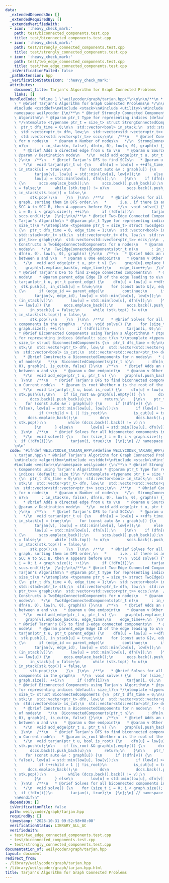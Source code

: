 ```yaml
---
data:
  _extendedDependsOn: []
  _extendedRequiredBy: []
  _extendedVerifiedWith:
  - icon: ':heavy_check_mark:'
    path: test/biconnected_components.test.cpp
    title: test/biconnected_components.test.cpp
  - icon: ':heavy_check_mark:'
    path: test/strongly_connected_components.test.cpp
    title: test/strongly_connected_components.test.cpp
  - icon: ':heavy_check_mark:'
    path: test/two_edge_connected_components.test.cpp
    title: test/two_edge_connected_components.test.cpp
  _isVerificationFailed: false
  _pathExtension: hpp
  _verificationStatusIcon: ':heavy_check_mark:'
  attributes:
    document_title: Tarjan's Algorithm for Graph Connected Problems
    links: []
  bundledCode: "#line 1 \"weilycoder/graph/tarjan.hpp\"\n\n\n\n/**\n * @file tarjan.hpp\n\
    \ * @brief Tarjan's Algorithm for Graph Connected Problems\n */\n\n#include <algorithm>\n\
    #include <cstddef>\n#include <stack>\n#include <utility>\n#include <vector>\n\n\
    namespace weilycoder {\n/**\n * @brief Strongly Connected Components using Tarjan's\
    \ Algorithm\n * @tparam ptr_t Type for representing indices (default: size_t)\n\
    \ */\ntemplate <typename ptr_t = size_t> struct StrongConnectedComponents {\n\
    \  ptr_t dfs_time = 0;\n\n  std::vector<bool> in_stack;\n  std::stack<ptr_t> stk;\n\
    \  std::vector<ptr_t> dfn, low;\n  std::vector<std::vector<ptr_t>> graph;\n\n\
    \  std::vector<std::vector<ptr_t>> sccs;\n\n  /**\n   * @brief Constructs a StrongConnectedComponents\
    \ for n nodes\n   * @param n Number of nodes\n   */\n  StrongConnectedComponents(ptr_t\
    \ n)\n      : in_stack(n, false), dfn(n, 0), low(n, 0), graph(n) {}\n\n  /**\n\
    \   * @brief Adds a directed edge from u to v\n   * @param u Source node\n   *\
    \ @param v Destination node\n   */\n  void add_edge(ptr_t u, ptr_t v) { graph[u].push_back(v);\
    \ }\n\n  /**\n   * @brief Tarjan's DFS to find SCCs\n   * @param u Current node\n\
    \   */\n  void tarjan(ptr_t u) {\n    dfn[u] = low[u] = ++dfs_time;\n    stk.push(u),\
    \ in_stack[u] = true;\n\n    for (const auto &v : graph[u]) {\n      if (!dfn[v])\n\
    \        tarjan(v), low[u] = std::min(low[u], low[v]);\n      else if (in_stack[v])\n\
    \        low[u] = std::min(low[u], dfn[v]);\n    }\n\n    if (dfn[u] == low[u])\
    \ {\n      sccs.emplace_back();\n      sccs.back().push_back(u);\n      in_stack[u]\
    \ = false;\n      while (stk.top() != u)\n        sccs.back().push_back(stk.top()),\
    \ in_stack[stk.top()] = false,\n                                          stk.pop();\n\
    \      stk.pop();\n    }\n  }\n\n  /**\n   * @brief Solves for all SCCs in the\
    \ graph, sorting them in DFS order,\n   *      i.e., if there is an edge from\
    \ SCC A to SCC B, then A appears before B\n   */\n  void solve() {\n    for (size_t\
    \ i = 0; i < graph.size(); ++i)\n      if (!dfn[i])\n        tarjan(i);\n    std::reverse(sccs.begin(),\
    \ sccs.end());\n  }\n};\n\n/**\n * @brief Two-Edge Connected Components using\
    \ Tarjan's Algorithm\n * @tparam ptr_t Type for representing indices (default:\
    \ size_t)\n */\ntemplate <typename ptr_t = size_t> struct TwoEdgeConnectedComponents\
    \ {\n  ptr_t dfs_time = 0, edge_time = 1;\n\n  std::vector<bool> in_stack;\n \
    \ std::stack<ptr_t> stk;\n  std::vector<ptr_t> dfn, low;\n  std::vector<std::vector<std::pair<ptr_t,\
    \ ptr_t>>> graph;\n\n  std::vector<std::vector<ptr_t>> eccs;\n\n  /**\n   * @brief\
    \ Constructs a TwoEdgeConnectedComponents for n nodes\n   * @param n Number of\
    \ nodes\n   */\n  TwoEdgeConnectedComponents(ptr_t n)\n      : in_stack(n, false),\
    \ dfn(n, 0), low(n, 0), graph(n) {}\n\n  /**\n   * @brief Adds an undirected edge\
    \ between u and v\n   * @param u One endpoint\n   * @param v Other endpoint\n\
    \   */\n  void add_edge(ptr_t u, ptr_t v) {\n    graph[u].emplace_back(v, edge_time);\n\
    \    graph[v].emplace_back(u, edge_time);\n    edge_time++;\n  }\n\n  /**\n  \
    \ * @brief Tarjan's DFS to find 2-edge connected components\n   * @param u Current\
    \ node\n   * @param parent_edge Edge ID of the edge leading to u\n   */\n  void\
    \ tarjan(ptr_t u, ptr_t parent_edge) {\n    dfn[u] = low[u] = ++dfs_time;\n  \
    \  stk.push(u), in_stack[u] = true;\n\n    for (const auto &[v, edge_id] : graph[u])\
    \ {\n      if (edge_id == parent_edge)\n        continue;\n      if (!dfn[v])\n\
    \        tarjan(v, edge_id), low[u] = std::min(low[u], low[v]);\n      else if\
    \ (in_stack[v])\n        low[u] = std::min(low[u], dfn[v]);\n    }\n\n    if (dfn[u]\
    \ == low[u]) {\n      eccs.emplace_back();\n      eccs.back().push_back(u);\n\
    \      in_stack[u] = false;\n      while (stk.top() != u)\n        eccs.back().push_back(stk.top()),\
    \ in_stack[stk.top()] = false,\n                                          stk.pop();\n\
    \      stk.pop();\n    }\n  }\n\n  /**\n   * @brief Solves for all 2-edge connected\
    \ components in the graph\n   */\n  void solve() {\n    for (size_t i = 0; i <\
    \ graph.size(); ++i)\n      if (!dfn[i])\n        tarjan(i, 0);\n  }\n};\n\n/**\n\
    \ * @brief Biconnected Components using Tarjan's Algorithm\n * @tparam ptr_t Type\
    \ for representing indices (default: size_t)\n */\ntemplate <typename ptr_t =\
    \ size_t> struct BiconnectedComponents {\n  ptr_t dfs_time = 0;\n\n  std::stack<ptr_t>\
    \ stk;\n  std::vector<ptr_t> dfn, low;\n  std::vector<std::vector<ptr_t>> graph;\n\
    \n  std::vector<bool> is_cut;\n  std::vector<std::vector<ptr_t>> dccs;\n\n  /**\n\
    \   * @brief Constructs a BiconnectedComponents for n nodes\n   * @param n Number\
    \ of nodes\n   */\n  BiconnectedComponents(ptr_t n)\n      : dfn(n, 0), low(n,\
    \ 0), graph(n), is_cut(n, false) {}\n\n  /**\n   * @brief Adds an undirected edge\
    \ between u and v\n   * @param u One endpoint\n   * @param v Other endpoint\n\
    \   */\n  void add_edge(ptr_t u, ptr_t v) {\n    graph[u].push_back(v);\n    graph[v].push_back(u);\n\
    \  }\n\n  /**\n   * @brief Tarjan's DFS to find biconnected components\n   * @param\
    \ u Current node\n   * @param is_root Whether u is the root of the DFS tree\n\
    \   */\n  void tarjan(ptr_t u, bool is_root) {\n    dfn[u] = low[u] = ++dfs_time,\
    \ stk.push(u);\n\n    if (is_root && graph[u].empty()) {\n      dccs.emplace_back();\n\
    \      dccs.back().push_back(u);\n      return;\n    }\n\n    ptr_t child = 0;\n\
    \    for (const auto &v : graph[u]) {\n      if (!dfn[v]) {\n        tarjan(v,\
    \ false), low[u] = std::min(low[u], low[v]);\n        if (low[v] >= dfn[u]) {\n\
    \          if (++child > 1 || !is_root)\n            is_cut[u] = true;\n     \
    \     dccs.emplace_back();\n          do\n            dccs.back().push_back(stk.top()),\
    \ stk.pop();\n          while (dccs.back().back() != v);\n          dccs.back().push_back(u);\n\
    \        }\n      } else\n        low[u] = std::min(low[u], dfn[v]);\n    }\n\
    \  }\n\n  /**\n   * @brief Solves for all biconnected components in the graph\n\
    \   */\n  void solve() {\n    for (size_t i = 0; i < graph.size(); ++i)\n    \
    \  if (!dfn[i])\n        tarjan(i, true);\n  }\n};\n} // namespace weilycoder\n\
    \n\n"
  code: "#ifndef WEILYCODER_TARJAN_HPP\n#define WEILYCODER_TARJAN_HPP\n\n/**\n * @file\
    \ tarjan.hpp\n * @brief Tarjan's Algorithm for Graph Connected Problems\n */\n\
    \n#include <algorithm>\n#include <cstddef>\n#include <stack>\n#include <utility>\n\
    #include <vector>\n\nnamespace weilycoder {\n/**\n * @brief Strongly Connected\
    \ Components using Tarjan's Algorithm\n * @tparam ptr_t Type for representing\
    \ indices (default: size_t)\n */\ntemplate <typename ptr_t = size_t> struct StrongConnectedComponents\
    \ {\n  ptr_t dfs_time = 0;\n\n  std::vector<bool> in_stack;\n  std::stack<ptr_t>\
    \ stk;\n  std::vector<ptr_t> dfn, low;\n  std::vector<std::vector<ptr_t>> graph;\n\
    \n  std::vector<std::vector<ptr_t>> sccs;\n\n  /**\n   * @brief Constructs a StrongConnectedComponents\
    \ for n nodes\n   * @param n Number of nodes\n   */\n  StrongConnectedComponents(ptr_t\
    \ n)\n      : in_stack(n, false), dfn(n, 0), low(n, 0), graph(n) {}\n\n  /**\n\
    \   * @brief Adds a directed edge from u to v\n   * @param u Source node\n   *\
    \ @param v Destination node\n   */\n  void add_edge(ptr_t u, ptr_t v) { graph[u].push_back(v);\
    \ }\n\n  /**\n   * @brief Tarjan's DFS to find SCCs\n   * @param u Current node\n\
    \   */\n  void tarjan(ptr_t u) {\n    dfn[u] = low[u] = ++dfs_time;\n    stk.push(u),\
    \ in_stack[u] = true;\n\n    for (const auto &v : graph[u]) {\n      if (!dfn[v])\n\
    \        tarjan(v), low[u] = std::min(low[u], low[v]);\n      else if (in_stack[v])\n\
    \        low[u] = std::min(low[u], dfn[v]);\n    }\n\n    if (dfn[u] == low[u])\
    \ {\n      sccs.emplace_back();\n      sccs.back().push_back(u);\n      in_stack[u]\
    \ = false;\n      while (stk.top() != u)\n        sccs.back().push_back(stk.top()),\
    \ in_stack[stk.top()] = false,\n                                          stk.pop();\n\
    \      stk.pop();\n    }\n  }\n\n  /**\n   * @brief Solves for all SCCs in the\
    \ graph, sorting them in DFS order,\n   *      i.e., if there is an edge from\
    \ SCC A to SCC B, then A appears before B\n   */\n  void solve() {\n    for (size_t\
    \ i = 0; i < graph.size(); ++i)\n      if (!dfn[i])\n        tarjan(i);\n    std::reverse(sccs.begin(),\
    \ sccs.end());\n  }\n};\n\n/**\n * @brief Two-Edge Connected Components using\
    \ Tarjan's Algorithm\n * @tparam ptr_t Type for representing indices (default:\
    \ size_t)\n */\ntemplate <typename ptr_t = size_t> struct TwoEdgeConnectedComponents\
    \ {\n  ptr_t dfs_time = 0, edge_time = 1;\n\n  std::vector<bool> in_stack;\n \
    \ std::stack<ptr_t> stk;\n  std::vector<ptr_t> dfn, low;\n  std::vector<std::vector<std::pair<ptr_t,\
    \ ptr_t>>> graph;\n\n  std::vector<std::vector<ptr_t>> eccs;\n\n  /**\n   * @brief\
    \ Constructs a TwoEdgeConnectedComponents for n nodes\n   * @param n Number of\
    \ nodes\n   */\n  TwoEdgeConnectedComponents(ptr_t n)\n      : in_stack(n, false),\
    \ dfn(n, 0), low(n, 0), graph(n) {}\n\n  /**\n   * @brief Adds an undirected edge\
    \ between u and v\n   * @param u One endpoint\n   * @param v Other endpoint\n\
    \   */\n  void add_edge(ptr_t u, ptr_t v) {\n    graph[u].emplace_back(v, edge_time);\n\
    \    graph[v].emplace_back(u, edge_time);\n    edge_time++;\n  }\n\n  /**\n  \
    \ * @brief Tarjan's DFS to find 2-edge connected components\n   * @param u Current\
    \ node\n   * @param parent_edge Edge ID of the edge leading to u\n   */\n  void\
    \ tarjan(ptr_t u, ptr_t parent_edge) {\n    dfn[u] = low[u] = ++dfs_time;\n  \
    \  stk.push(u), in_stack[u] = true;\n\n    for (const auto &[v, edge_id] : graph[u])\
    \ {\n      if (edge_id == parent_edge)\n        continue;\n      if (!dfn[v])\n\
    \        tarjan(v, edge_id), low[u] = std::min(low[u], low[v]);\n      else if\
    \ (in_stack[v])\n        low[u] = std::min(low[u], dfn[v]);\n    }\n\n    if (dfn[u]\
    \ == low[u]) {\n      eccs.emplace_back();\n      eccs.back().push_back(u);\n\
    \      in_stack[u] = false;\n      while (stk.top() != u)\n        eccs.back().push_back(stk.top()),\
    \ in_stack[stk.top()] = false,\n                                          stk.pop();\n\
    \      stk.pop();\n    }\n  }\n\n  /**\n   * @brief Solves for all 2-edge connected\
    \ components in the graph\n   */\n  void solve() {\n    for (size_t i = 0; i <\
    \ graph.size(); ++i)\n      if (!dfn[i])\n        tarjan(i, 0);\n  }\n};\n\n/**\n\
    \ * @brief Biconnected Components using Tarjan's Algorithm\n * @tparam ptr_t Type\
    \ for representing indices (default: size_t)\n */\ntemplate <typename ptr_t =\
    \ size_t> struct BiconnectedComponents {\n  ptr_t dfs_time = 0;\n\n  std::stack<ptr_t>\
    \ stk;\n  std::vector<ptr_t> dfn, low;\n  std::vector<std::vector<ptr_t>> graph;\n\
    \n  std::vector<bool> is_cut;\n  std::vector<std::vector<ptr_t>> dccs;\n\n  /**\n\
    \   * @brief Constructs a BiconnectedComponents for n nodes\n   * @param n Number\
    \ of nodes\n   */\n  BiconnectedComponents(ptr_t n)\n      : dfn(n, 0), low(n,\
    \ 0), graph(n), is_cut(n, false) {}\n\n  /**\n   * @brief Adds an undirected edge\
    \ between u and v\n   * @param u One endpoint\n   * @param v Other endpoint\n\
    \   */\n  void add_edge(ptr_t u, ptr_t v) {\n    graph[u].push_back(v);\n    graph[v].push_back(u);\n\
    \  }\n\n  /**\n   * @brief Tarjan's DFS to find biconnected components\n   * @param\
    \ u Current node\n   * @param is_root Whether u is the root of the DFS tree\n\
    \   */\n  void tarjan(ptr_t u, bool is_root) {\n    dfn[u] = low[u] = ++dfs_time,\
    \ stk.push(u);\n\n    if (is_root && graph[u].empty()) {\n      dccs.emplace_back();\n\
    \      dccs.back().push_back(u);\n      return;\n    }\n\n    ptr_t child = 0;\n\
    \    for (const auto &v : graph[u]) {\n      if (!dfn[v]) {\n        tarjan(v,\
    \ false), low[u] = std::min(low[u], low[v]);\n        if (low[v] >= dfn[u]) {\n\
    \          if (++child > 1 || !is_root)\n            is_cut[u] = true;\n     \
    \     dccs.emplace_back();\n          do\n            dccs.back().push_back(stk.top()),\
    \ stk.pop();\n          while (dccs.back().back() != v);\n          dccs.back().push_back(u);\n\
    \        }\n      } else\n        low[u] = std::min(low[u], dfn[v]);\n    }\n\
    \  }\n\n  /**\n   * @brief Solves for all biconnected components in the graph\n\
    \   */\n  void solve() {\n    for (size_t i = 0; i < graph.size(); ++i)\n    \
    \  if (!dfn[i])\n        tarjan(i, true);\n  }\n};\n} // namespace weilycoder\n\
    \n#endif\n"
  dependsOn: []
  isVerificationFile: false
  path: weilycoder/graph/tarjan.hpp
  requiredBy: []
  timestamp: '2025-10-31 09:52:58+08:00'
  verificationStatus: LIBRARY_ALL_AC
  verifiedWith:
  - test/two_edge_connected_components.test.cpp
  - test/biconnected_components.test.cpp
  - test/strongly_connected_components.test.cpp
documentation_of: weilycoder/graph/tarjan.hpp
layout: document
redirect_from:
- /library/weilycoder/graph/tarjan.hpp
- /library/weilycoder/graph/tarjan.hpp.html
title: Tarjan's Algorithm for Graph Connected Problems
---
```

